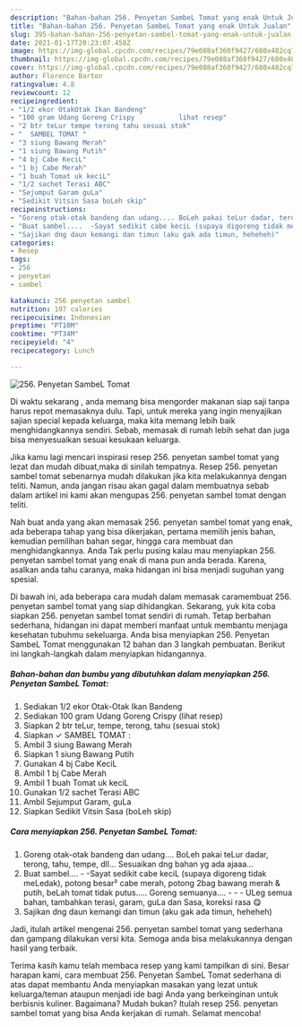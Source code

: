 ```yaml
---
description: "Bahan-bahan 256. Penyetan SambeL Tomat yang enak Untuk Jualan"
title: "Bahan-bahan 256. Penyetan SambeL Tomat yang enak Untuk Jualan"
slug: 395-bahan-bahan-256-penyetan-sambel-tomat-yang-enak-untuk-jualan
date: 2021-01-17T20:23:07.458Z
image: https://img-global.cpcdn.com/recipes/79e088af360f9427/680x482cq70/256-penyetan-sambel-tomat-foto-resep-utama.jpg
thumbnail: https://img-global.cpcdn.com/recipes/79e088af360f9427/680x482cq70/256-penyetan-sambel-tomat-foto-resep-utama.jpg
cover: https://img-global.cpcdn.com/recipes/79e088af360f9427/680x482cq70/256-penyetan-sambel-tomat-foto-resep-utama.jpg
author: Florence Barton
ratingvalue: 4.8
reviewcount: 12
recipeingredient:
- "1/2 ekor OtakOtak Ikan Bandeng"
- "100 gram Udang Goreng Crispy           lihat resep"
- "2 btr teLur tempe terong tahu sesuai stok"
- "  SAMBEL TOMAT "
- "3 siung Bawang Merah"
- "1 siung Bawang Putih"
- "4 bj Cabe KeciL"
- "1 bj Cabe Merah"
- "1 buah Tomat uk keciL"
- "1/2 sachet Terasi ABC"
- "Sejumput Garam guLa"
- "Sedikit Vitsin Sasa boLeh skip"
recipeinstructions:
- "Goreng otak-otak bandeng dan udang.... BoLeh pakai teLur dadar, terong, tahu, tempe, dll... Sesuaikan dng bahan yg ada ajaaa..."
- "Buat sambel....  -Sayat sedikit cabe keciL (supaya digoreng tidak meLedak), potong besar² cabe merah, potong 2bag bawang merah &amp; putih, beLah tomat tidak putus..... Goreng semuanya....   - ULeg semua bahan, tambahkan terasi, garam, guLa dan Sasa, koreksi rasa 😋"
- "Sajikan dng daun kemangi dan timun (aku gak ada timun, heheheh)"
categories:
- Resep
tags:
- 256
- penyetan
- sambel

katakunci: 256 penyetan sambel 
nutrition: 197 calories
recipecuisine: Indonesian
preptime: "PT10M"
cooktime: "PT34M"
recipeyield: "4"
recipecategory: Lunch

---
```



![256. Penyetan SambeL Tomat](https://img-global.cpcdn.com/recipes/79e088af360f9427/680x482cq70/256-penyetan-sambel-tomat-foto-resep-utama.jpg)

Di waktu  sekarang , anda memang bisa mengorder makanan siap saji tanpa harus repot memasaknya dulu. Tapi, untuk mereka yang ingin menyajikan sajian special kepada keluarga, maka kita memang lebih baik menghidangkannya sendiri. Sebab, memasak di rumah lebih sehat dan juga bisa menyesuaikan sesuai kesukaan keluarga.

Jika kamu lagi mencari inspirasi resep 256. penyetan sambel tomat yang lezat dan mudah dibuat,maka di sinilah tempatnya. Resep 256. penyetan sambel tomat  sebenarnya mudah dilakukan jika kita melakukannya dengan teliti. Namun, anda jangan risau akan gagal dalam membuatnya 
sebab dalam artikel ini kami akan mengupas 256. penyetan sambel tomat dengan teliti.  



Nah buat anda yang akan memasak 256. penyetan sambel tomat yang enak, ada beberapa tahap yang bisa dikerjakan, pertama memilih jenis bahan, kemudian pemilihan bahan segar, hingga cara membuat dan menghidangkannya. Anda Tak perlu pusing kalau mau menyiapkan 256. penyetan sambel tomat yang enak di mana pun anda berada. Karena, asalkan anda  tahu caranya, maka hidangan ini bisa menjadi suguhan yang spesial.

Di bawah ini, ada beberapa cara mudah dalam memasak caramembuat 256. penyetan sambel tomat yang siap dihidangkan. Sekarang, yuk kita coba siapkan 256. penyetan sambel tomat sendiri di rumah. Tetap berbahan sederhana, hidangan ini dapat memberi manfaat untuk membantu menjaga kesehatan tubuhmu sekeluarga. Anda bisa menyiapkan 256. Penyetan SambeL Tomat menggunakan 12 bahan dan 3 langkah pembuatan. Berikut ini langkah-langkah dalam menyiapkan hidangannya.

<!--inarticleads1-->

##### Bahan-bahan dan bumbu yang dibutuhkan dalam menyiapkan 256. Penyetan SambeL Tomat:

1. Sediakan 1/2 ekor Otak-Otak Ikan Bandeng
1. Sediakan 100 gram Udang Goreng Crispy           (lihat resep)
1. Siapkan 2 btr teLur, tempe, terong, tahu (sesuai stok)
1. Siapkan  ✓ SAMBEL TOMAT :
1. Ambil 3 siung Bawang Merah
1. Siapkan 1 siung Bawang Putih
1. Gunakan 4 bj Cabe KeciL
1. Ambil 1 bj Cabe Merah
1. Ambil 1 buah Tomat uk keciL
1. Gunakan 1/2 sachet Terasi ABC
1. Ambil Sejumput Garam, guLa
1. Siapkan Sedikit Vitsin Sasa (boLeh skip)




<!--inarticleads2-->

##### Cara menyiapkan 256. Penyetan SambeL Tomat:

1. Goreng otak-otak bandeng dan udang.... BoLeh pakai teLur dadar, terong, tahu, tempe, dll... Sesuaikan dng bahan yg ada ajaaa...
1. Buat sambel....  - -Sayat sedikit cabe keciL (supaya digoreng tidak meLedak), potong besar² cabe merah, potong 2bag bawang merah &amp; putih, beLah tomat tidak putus..... Goreng semuanya....  -  - - ULeg semua bahan, tambahkan terasi, garam, guLa dan Sasa, koreksi rasa 😋
1. Sajikan dng daun kemangi dan timun (aku gak ada timun, heheheh)




Jadi, itulah artikel mengenai  256. penyetan sambel tomat  yang sederhana dan gampang dilakukan versi kita. Semoga anda bisa melakukannya dengan hasil yang terbaik. 

Terima kasih kamu telah membaca resep yang kami tampilkan di sini. Besar harapan kami, cara membuat  256. Penyetan SambeL Tomat sederhana di atas dapat membantu Anda menyiapkan masakan yang lezat untuk keluarga/teman ataupun menjadi ide bagi Anda yang berkeinginan untuk berbisnis kuliner. Bagaimana? Mudah bukan? Itulah resep 256. penyetan sambel tomat yang bisa Anda kerjakan di rumah. Selamat mencoba!

